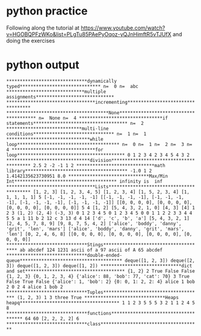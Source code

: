 # python practice
Following along the tutorial at https://www.youtube.com/watch?v=HGOBQPFzWKo&list=PLgTu85PAePyOqoz-yQJnHimftR5vTJUfX and doing the exercises

# python output
`******************************dynamically typed******************************
n=  0
n=  abc
*****************************multiple assignments*****************************
*********************************incrementing**********************************
**************************************None***************************************
n=  None
n=  4
*******************************if statements***********************************
n=  2
****************************multi-line conditions******************************
n=  1
n=  1
*******************************while loop**************************************
n=  0
n=  1
n=  2
n=  3
n=  4
*******************************for loop****************************************
0
1
2
3
4
2
3
4
5
4
3
2
*******************************division****************************************
2.5
2
-2
-1
1
2
*****************************math library**************************************
-1.0
1
2
1.4142135623730951
8.0
******************************Max/Min Int**************************************
infinity is  inf
*********************************Lists*****************************************
[1, 2, 3]
[1, 2, 3, 4, 5]
[1, 2, 3, 4]
[1, 5, 2, 3, 4]
[1, 1, 1, 1, 1]
5
[-1, -1, -1, -1, -1]
[[-1, -1, -1, -1], [-1, -1, -1, -1], [-1, -1, -1, -1], [-1, -1, -1, -1]]
[[0, 0, 0, 0], [0, 0, 0, 0], [0, 0, 0, 0], [0, 0, 0, 0]]
5
4
[1, 2]
[5, 4, 3, 2, 1, 0]
[4, 3]
[4]
1 2 3
(1, 2) (2, 4) (-3, 3)
0
1
2
3
4
5
0
1
2
3
4
5
0 0
1 1
2 2
3 3
4 4
5 5
a 1 11
b 2 12
c 3 13
d 4 14
['d', 'c', 'b', 'a']
[5, 4, 3, 2, 1]
[2, 4, 5, 7, 8, 9]
[9, 8, 7, 5, 4, 2]
['alice', 'boddy', 'danny', 'grit', 'len', 'mars']
['alice', 'boddy', 'danny', 'grit', 'mars', 'len']
[0, 2, 4, 6, 8]
[[0, 0, 0, 0], [0, 0, 0, 0], [0, 0, 0, 0], [0, 0, 0, 0]]
******************************Stings**************************************
ab
abcdef
124
1231
ascii of a 97
ascii of A 65
abcdef
******************************double-ended-queue**************************************
deque([1, 2, 3])
deque([2, 3])
deque([1, 2, 3])
deque([1, 2])
******************************dict and set*************************************
{1, 2}
2
True
False
False
{1, 2, 3}
{0, 1, 2, 3, 4}
{'alice': 88, 'bob': 77, 'cat': 70}
3
True
False
True
False
{'alice': 1, 'bob': 2}
{0: 0, 1: 2, 2: 4}
alice 1
bob 2
0
2
4
alice 1
bob 2
******************************Tuples*************************************
(1, 2, 3)
1
3
three
True
******************************Heaps heapq*************************************
1
1
2
3
5
5
5
3
2
1
1
2
4
5
8
******************************functions*************************************
64
60
[2, 2, 2, 2]
6
******************************class*************************************`